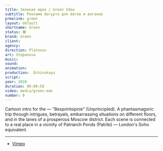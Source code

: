 ```yaml
---
title: Зеленая идея / Green Idea
subtitle: Реклама йогурта для йогов и веганов
prmalink: green
layout: default
shortname: Green
status: 🟢
brand: Green
client:
agency:
direction: Platonov
art: Stepanova
music:  
sound:
animation:  
production:  Ochinskaya
script:
year: 2020
duration: 00:00:50
video: media/green.m4v
number: 0
---
```


Cartoon intro for the — "Besprintsipnie" (Unprincipled). A phantasmagoric trip through intrigues, betrayals, embarrassing situations on different floors, and in the lanes of a prosperous Moscow district. Each scene is connected to a real place in a vicinity of Patriarch Ponds (Patriki) — London's Soho equivalent.


---

+ [Vimeo](xxxxx)
